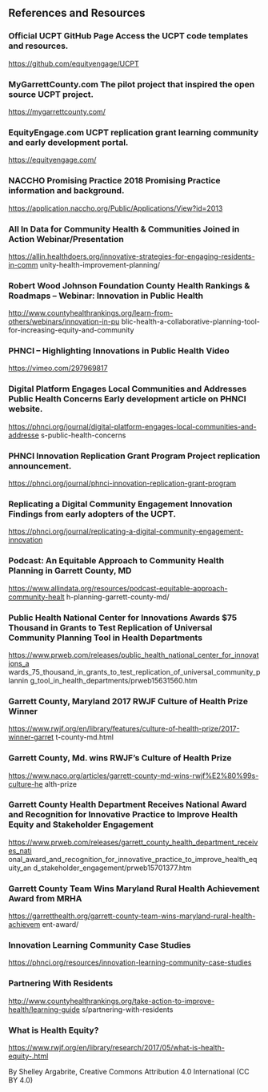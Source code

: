 ## References and Resources

### Official UCPT GitHub Page Access the UCPT code templates and resources.

https://github.com/equityengage/UCPT

### MyGarrettCounty.com The pilot project that inspired the open source UCPT project.

https://mygarrettcounty.com/

### EquityEngage.com UCPT replication grant learning community and early development portal.

https://equityengage.com/

### NACCHO Promising Practice 2018 Promising Practice information and background.

https://application.naccho.org/Public/Applications/View?id=2013

### All In Data for Community Health & Communities Joined in Action Webinar/Presentation

https://allin.healthdoers.org/innovative-strategies-for-engaging-residents-in-comm
unity-health-improvement-planning/

### Robert Wood Johnson Foundation County Health Rankings & Roadmaps – Webinar: Innovation in Public Health

http://www.countyhealthrankings.org/learn-from-others/webinars/innovation-in-pu
blic-health-a-collaborative-planning-tool-for-increasing-equity-and-community

### PHNCI – Highlighting Innovations in Public Health Video

https://vimeo.com/297969817

### Digital Platform Engages Local Communities and Addresses Public Health Concerns Early development article on PHNCI website.

https://phnci.org/journal/digital-platform-engages-local-communities-and-addresse
s-public-health-concerns

### PHNCI Innovation Replication Grant Program Project replication announcement.

https://phnci.org/journal/phnci-innovation-replication-grant-program

### Replicating a Digital Community Engagement Innovation Findings from early adopters of the UCPT.

https://phnci.org/journal/replicating-a-digital-community-engagement-innovation

### Podcast: An Equitable Approach to Community Health Planning in Garrett County, MD

https://www.allindata.org/resources/podcast-equitable-approach-community-healt
h-planning-garrett-county-md/

### Public Health National Center for Innovations Awards $75 Thousand in Grants to Test Replication of Universal Community Planning Tool in Health Departments

https://www.prweb.com/releases/public_health_national_center_for_innovations_a
wards_75_thousand_in_grants_to_test_replication_of_universal_community_plannin
g_tool_in_health_departments/prweb15631560.htm

### Garrett County, Maryland 2017 RWJF Culture of Health Prize Winner

https://www.rwjf.org/en/library/features/culture-of-health-prize/2017-winner-garret
t-county-md.html

### Garrett County, Md. wins RWJF’s Culture of Health Prize

https://www.naco.org/articles/garrett-county-md-wins-rwjf%E2%80%99s-culture-he
alth-prize

### Garrett County Health Department Receives National Award and Recognition for Innovative Practice to Improve Health Equity and Stakeholder Engagement

https://www.prweb.com/releases/garrett_county_health_department_receives_nati
onal_award_and_recognition_for_innovative_practice_to_improve_health_equity_an
d_stakeholder_engagement/prweb15701377.htm

### Garrett County Team Wins Maryland Rural Health Achievement Award from MRHA

https://garretthealth.org/garrett-county-team-wins-maryland-rural-health-achievem
ent-award/

### Innovation Learning Community Case Studies

https://phnci.org/resources/innovation-learning-community-case-studies

### Partnering With Residents

http://www.countyhealthrankings.org/take-action-to-improve-health/learning-guide
s/partnering-with-residents

### What is Health Equity?

https://www.rwjf.org/en/library/research/2017/05/what-is-health-equity-.html

By Shelley Argabrite, Creative Commons Attribution 4.0 International (CC BY 4.0)
